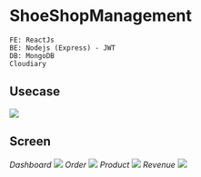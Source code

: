 # ShoeShopManagement
```
FE: ReactJs
BE: Nodejs (Express) - JWT
DB: MongoDB
Cloudiary
```
## Usecase
![](https://i.imgur.com/hNku6PE.png)
## Screen
_Dashboard_
![](https://i.imgur.com/PepAvZ8.png)
_Order_
![](https://i.imgur.com/YHGnxSf.png)
_Product_
![](https://i.imgur.com/sdOLhSe.png)
_Revenue_
![](https://i.imgur.com/8NyAyOx.png)
